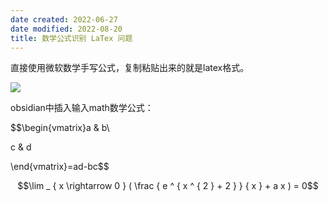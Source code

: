 ```yaml
---
date created: 2022-06-27
date modified: 2022-08-20
title: 数学公式识别 LaTex 问题
---
```


直接使用微软数学手写公式，复制粘贴出来的就是latex格式。

![](https://img2.oldwinter.top/202206270015108.jpg)

obsidian中插入输入math数学公式：

$$\begin{vmatrix}a & b\\

c & d

\end{vmatrix}=ad-bc$$

$$\lim _ { x \rightarrow 0 } ( \frac { e ^ { x ^ { 2 } + 2 } } { x } + a x ) = 0$$
